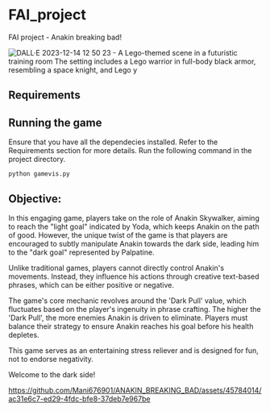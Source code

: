 # FAI_project
FAI project - Anakin breaking bad!

![DALL·E 2023-12-14 12 50 23 - A Lego-themed scene in a futuristic training room  The setting includes a Lego warrior in full-body black armor, resembling a space knight, and Lego y](https://github.com/Mani676901/ANAKIN_BREAKING_BAD/assets/45784014/acb6db6b-015b-4eed-afa8-fdfb33114fa2)


## Requirements

## Running the game
Ensure that you have all the dependecies installed. Refer to the Requirements section for more details. Run the following command in the project directory. 

`python gamevis.py`

## Objective:

In this engaging game, players take on the role of Anakin Skywalker, aiming to reach the "light goal" indicated by Yoda, which keeps Anakin on the path of good. However, the unique twist of the game is that players are encouraged to subtly manipulate Anakin towards the dark side, leading him to the "dark goal" represented by Palpatine. 

Unlike traditional games, players cannot directly control Anakin's movements. Instead, they influence his actions through creative text-based phrases, which can be either positive or negative. 

The game's core mechanic revolves around the 'Dark Pull' value, which fluctuates based on the player's ingenuity in phrase crafting. The higher the 'Dark Pull', the more enemies Anakin is driven to eliminate. Players must balance their strategy to ensure Anakin reaches his goal before his health depletes. 

This game serves as an entertaining stress reliever and is designed for fun, not to endorse negativity.

Welcome to the dark side!



https://github.com/Mani676901/ANAKIN_BREAKING_BAD/assets/45784014/ac31e6c7-ed29-4fdc-bfe8-37deb7e967be


